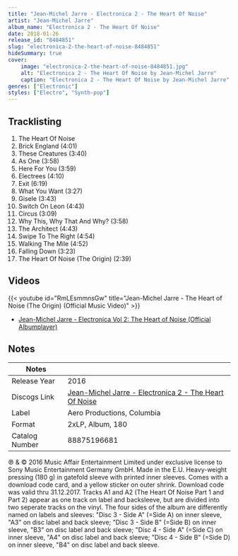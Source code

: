 ```yaml
---
title: "Jean-Michel Jarre - Electronica 2 - The Heart Of Noise"
artist: "Jean-Michel Jarre"
album_name: "Electronica 2 - The Heart Of Noise"
date: 2018-01-26
release_id: "8484851"
slug: "electronica-2-the-heart-of-noise-8484851"
hideSummary: true
cover:
    image: "electronica-2-the-heart-of-noise-8484851.jpg"
    alt: "Electronica 2 - The Heart Of Noise by Jean-Michel Jarre"
    caption: "Electronica 2 - The Heart Of Noise by Jean-Michel Jarre"
genres: ["Electronic"]
styles: ["Electro", "Synth-pop"]
---
```

## Tracklisting
1. The Heart Of Noise
2. Brick England (4:01)
3. These Creatures (3:40)
4. As One (3:58)
5. Here For You (3:59)
6. Electrees (4:10)
7. Exit (6:19)
8. What You Want (3:27)
9. Gisele (3:43)
10. Switch On Leon (4:43)
11. Circus (3:09)
12. Why This, Why That And Why? (3:58)
13. The Architect (4:43)
14. Swipe To The Right (4:54)
15. Walking The Mile (4:52)
16. Falling Down (3:23)
17. The Heart Of Noise (The Origin) (2:39)

## Videos
{{< youtube id="RmLEsmmnsGw" title="Jean-Michel Jarre - The Heart of Noise (The Origin) (Official Music Video)" >}}
- [Jean-Michel Jarre - Electronica Vol 2: The Heart of Noise (Official Albumplayer)](https://www.youtube.com/watch?v=L2kjbfCEBiU)

## Notes
| Notes          |             |
| ---------------| ----------- |
| Release Year   | 2016 |
| Discogs Link   | [Jean-Michel Jarre - Electronica 2 - The Heart Of Noise](https://www.discogs.com/release/8484851-Jean-Michel-Jarre-Electronica-2-The-Heart-Of-Noise) |
| Label          | Aero Productions, Columbia |
| Format         | 2xLP, Album, 180 |
| Catalog Number | 88875196681 |

℗ & © 2016 Music Affair Entertainment Limited under exclusive license to Sony Music Entertainment Germany GmbH. Made in the E.U.  Heavy-weight pressing (180 g) in gatefold sleeve with printed inner sleeves. Comes with a download code card, and a yellow sticker on outer shrink. Download code was valid thru 31.12.2017.  Tracks A1 and A2 (The Heart Of Noise Part 1 and Part 2) appear as one track on label and backsleeve, but are divided into two seperate tracks on the vinyl.    The four sides of the album are differently named on labels and sleeves:  "Disc 3 - Side A" (=Side A) on inner sleeve, "A3" on disc label and back sleeve; "Disc 3 - Side B" (=Side B) on inner sleeve, "B3" on disc label and back sleeve; "Disc 4 - Side A" (=Side C) on inner sleeve, "A4" on disc label and back sleeve; "Disc 4 - Side B" (=Side D) on inner sleeve, "B4" on disc label and back sleeve.   
